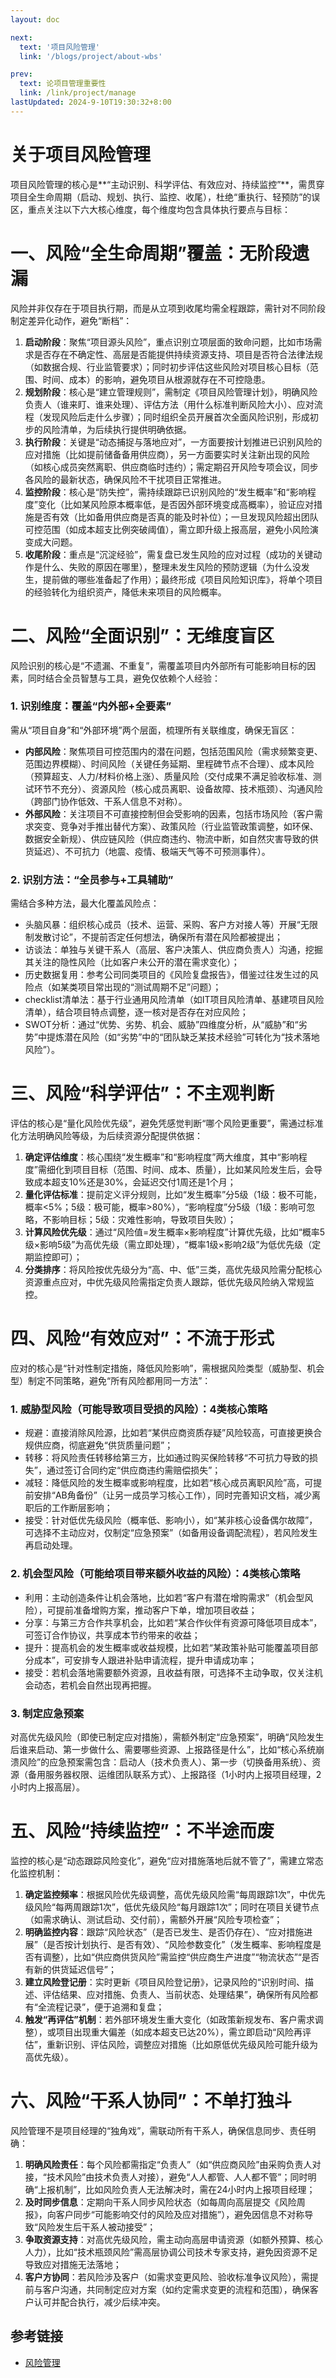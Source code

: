 ```yaml
---
layout: doc

next:
  text: '项目风险管理'
  link: '/blogs/project/about-wbs'

prev:
  text: 论项目管理重要性
  link: /link/project/manage
lastUpdated: 2024-9-10T19:30:32+8:00
---
```



# 关于项目风险管理

项目风险管理的核心是**“主动识别、科学评估、有效应对、持续监控”**，需贯穿项目全生命周期（启动、规划、执行、监控、收尾），杜绝“重执行、轻预防”的误区，重点关注以下六大核心维度，每个维度均包含具体执行要点与目标：


# 一、风险“全生命周期”覆盖：无阶段遗漏
风险并非仅存在于项目执行期，而是从立项到收尾均需全程跟踪，需针对不同阶段制定差异化动作，避免“断档”：
1. **启动阶段**：聚焦“项目源头风险”，重点识别立项层面的致命问题，比如市场需求是否存在不确定性、高层是否能提供持续资源支持、项目是否符合法律法规（如数据合规、行业监管要求）；同时初步评估这些风险对项目核心目标（范围、时间、成本）的影响，避免项目从根源就存在不可控隐患。
2. **规划阶段**：核心是“建立管理规则”，需制定《项目风险管理计划》，明确风险负责人（谁来盯、谁来处理）、评估方法（用什么标准判断风险大小）、应对流程（发现风险后走什么步骤）；同时组织全员开展首次全面风险识别，形成初步的风险清单，为后续执行提供明确依据。
3. **执行阶段**：关键是“动态捕捉与落地应对”，一方面要按计划推进已识别风险的应对措施（比如提前储备备用供应商），另一方面要实时关注新出现的风险（如核心成员突然离职、供应商临时违约）；需定期召开风险专项会议，同步各风险的最新状态，确保风险不干扰项目正常推进。
4. **监控阶段**：核心是“防失控”，需持续跟踪已识别风险的“发生概率”和“影响程度”变化（比如某风险原本概率低，是否因外部环境变成高概率），验证应对措施是否有效（比如备用供应商是否真的能及时补位）；一旦发现风险超出团队可控范围（如成本超支比例突破阈值），需立即升级上报高层，避免小风险演变成大问题。
5. **收尾阶段**：重点是“沉淀经验”，需复盘已发生风险的应对过程（成功的关键动作是什么、失败的原因在哪里），整理未发生风险的预防逻辑（为什么没发生，提前做的哪些准备起了作用）；最终形成《项目风险知识库》，将单个项目的经验转化为组织资产，降低未来项目的风险概率。


# 二、风险“全面识别”：无维度盲区
风险识别的核心是“不遗漏、不重复”，需覆盖项目内外部所有可能影响目标的因素，同时结合全员智慧与工具，避免仅依赖个人经验：
### 1. 识别维度：覆盖“内外部+全要素”
需从“项目自身”和“外部环境”两个层面，梳理所有关联维度，确保无盲区：
- **内部风险**：聚焦项目可控范围内的潜在问题，包括范围风险（需求频繁变更、范围边界模糊）、时间风险（关键任务延期、里程碑节点不合理）、成本风险（预算超支、人力/材料价格上涨）、质量风险（交付成果不满足验收标准、测试环节不充分）、资源风险（核心成员离职、设备故障、技术瓶颈）、沟通风险（跨部门协作低效、干系人信息不对称）。
- **外部风险**：关注项目不可直接控制但会受影响的因素，包括市场风险（客户需求突变、竞争对手推出替代方案）、政策风险（行业监管政策调整，如环保、数据安全新规）、供应链风险（供应商违约、物流中断，如自然灾害导致的供货延迟）、不可抗力（地震、疫情、极端天气等不可预测事件）。

### 2. 识别方法：“全员参与+工具辅助”
需结合多种方法，最大化覆盖风险点：
- 头脑风暴：组织核心成员（技术、运营、采购、客户方对接人等）开展“无限制发散讨论”，不提前否定任何想法，确保所有潜在风险都被提出；
- 访谈法：单独与关键干系人（高层、客户决策人、供应商负责人）沟通，挖掘其关注的隐性风险（比如客户未公开的潜在需求变化）；
- 历史数据复用：参考公司同类项目的《风险复盘报告》，借鉴过往发生过的风险点（如某类项目常出现的“测试周期不足”问题）；
-  checklist清单法：基于行业通用风险清单（如IT项目风险清单、基建项目风险清单），结合项目特点调整，逐一核对是否存在对应风险；
- SWOT分析：通过“优势、劣势、机会、威胁”四维度分析，从“威胁”和“劣势”中提炼潜在风险（如“劣势”中的“团队缺乏某技术经验”可转化为“技术落地风险”）。


# 三、风险“科学评估”：不主观判断
评估的核心是“量化风险优先级”，避免凭感觉判断“哪个风险更重要”，需通过标准化方法明确风险等级，为后续资源分配提供依据：
1. **确定评估维度**：核心围绕“发生概率”和“影响程度”两大维度，其中“影响程度”需细化到项目目标（范围、时间、成本、质量），比如某风险发生后，会导致成本超支10%还是30%，会延迟交付1周还是1个月；
2. **量化评估标准**：提前定义评分规则，比如“发生概率”分5级（1级：极不可能，概率<5%；5级：极可能，概率>80%），“影响程度”分5级（1级：影响可忽略，不影响目标；5级：灾难性影响，导致项目失败）；
3. **计算风险优先级**：通过“风险值=发生概率×影响程度”计算优先级，比如“概率5级×影响5级”为高优先级（需立即处理），“概率1级×影响2级”为低优先级（定期监控即可）；
4. **分类排序**：将风险按优先级分为“高、中、低”三类，高优先级风险需分配核心资源重点应对，中优先级风险需指定负责人跟踪，低优先级风险纳入常规监控。


# 四、风险“有效应对”：不流于形式
应对的核心是“针对性制定措施，降低风险影响”，需根据风险类型（威胁型、机会型）制定不同策略，避免“所有风险都用同一方法”：
### 1. 威胁型风险（可能导致项目受损的风险）：4类核心策略
- 规避：直接消除风险源，比如若“某供应商资质存疑”风险较高，可直接更换合规供应商，彻底避免“供货质量问题”；
- 转移：将风险责任转移给第三方，比如通过购买保险转移“不可抗力导致的损失”，通过签订合同约定“供应商违约需赔偿损失”；
- 减轻：降低风险的发生概率或影响程度，比如若“核心成员离职风险”高，可提前安排“AB角备份”（让另一成员学习核心工作），同时完善知识文档，减少离职后的工作断层影响；
- 接受：针对低优先级风险（概率低、影响小），如“某非核心设备偶尔故障”，可选择不主动应对，仅制定“应急预案”（如备用设备调配流程），若风险发生再启动处理。

### 2. 机会型风险（可能给项目带来额外收益的风险）：4类核心策略
- 利用：主动创造条件让机会落地，比如若“客户有潜在增购需求”（机会型风险），可提前准备增购方案，推动客户下单，增加项目收益；
- 分享：与第三方合作共享机会，比如若“某合作伙伴有资源可降低项目成本”，可签订合作协议，共享成本节约带来的收益；
- 提升：提高机会的发生概率或收益规模，比如若“某政策补贴可能覆盖项目部分成本”，可安排专人跟进补贴申请流程，提升申请成功率；
- 接受：若机会落地需要额外资源，且收益有限，可选择不主动争取，仅关注机会动态，若机会自然出现再把握。

### 3. 制定应急预案
对高优先级风险（即使已制定应对措施），需额外制定“应急预案”，明确“风险发生后谁来启动、第一步做什么、需要哪些资源、上报路径是什么”，比如“核心系统崩溃风险”的应急预案需包含：启动人（技术负责人）、第一步（切换备用系统）、资源（备用服务器权限、运维团队联系方式）、上报路径（1小时内上报项目经理，2小时内上报高层）。


# 五、风险“持续监控”：不半途而废
监控的核心是“动态跟踪风险变化”，避免“应对措施落地后就不管了”，需建立常态化监控机制：
1. **确定监控频率**：根据风险优先级调整，高优先级风险需“每周跟踪1次”，中优先级风险“每两周跟踪1次”，低优先级风险“每月跟踪1次”；同时在项目关键节点（如需求确认、测试启动、交付前），需额外开展“风险专项检查”；
2. **明确监控内容**：跟踪“风险状态”（是否已发生、是否仍存在）、“应对措施进展”（是否按计划执行、是否有效）、“风险参数变化”（发生概率、影响程度是否有调整），比如“供应商供货风险”需监控“供应商生产进度”“物流状态”“是否有新的供货延迟信号”；
3. **建立风险登记册**：实时更新《项目风险登记册》，记录风险的“识别时间、描述、评估结果、应对措施、负责人、当前状态、处理结果”，确保所有风险都有“全流程记录”，便于追溯和复盘；
4. **触发“再评估”机制**：若外部环境发生重大变化（如政策新规发布、客户需求调整），或项目出现重大偏差（如成本超支已达20%），需立即启动“风险再评估”，重新识别、评估风险，调整应对措施（比如原低优先级风险可能升级为高优先级）。


# 六、风险“干系人协同”：不单打独斗
风险管理不是项目经理的“独角戏”，需联动所有干系人，确保信息同步、责任明确：
1. **明确风险责任**：每个风险都需指定“负责人”（如“供应商风险”由采购负责人对接，“技术风险”由技术负责人对接），避免“人人都管、人人都不管”；同时明确“上报机制”，比如风险负责人无法解决时，需在24小时内上报项目经理；
2. **及时同步信息**：定期向干系人同步风险状态（如每周向高层提交《风险周报》，向客户同步“可能影响交付的风险及应对措施”），避免因信息不对称导致“风险发生后干系人被动接受”；
3. **争取资源支持**：对高优先级风险，需主动向高层申请资源（如额外预算、核心人力），比如“技术瓶颈风险”需高层协调公司技术专家支持，避免因资源不足导致应对措施无法落地；
4. **客户方协同**：若风险涉及客户（如需求变更风险、验收标准争议风险），需提前与客户沟通，共同制定应对方案（如约定需求变更的流程和范围），确保客户认可并配合执行，减少后续冲突。




## 参考链接

- [风险管理](https://blog.csdn.net/leftfist/article/details/127034026)